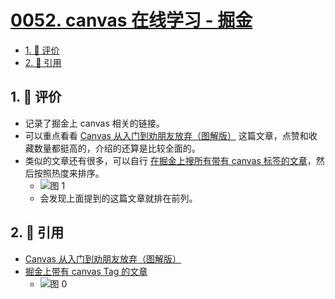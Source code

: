 # [0052. canvas 在线学习 - 掘金](https://github.com/tnotesjs/TNotes.canvas/tree/main/notes/0052.%20canvas%20%E5%9C%A8%E7%BA%BF%E5%AD%A6%E4%B9%A0%20-%20%E6%8E%98%E9%87%91)

<!-- region:toc -->

- [1. 🫧 评价](#1--评价)
- [2. 🔗 引用](#2--引用)

<!-- endregion:toc -->

## 1. 🫧 评价

- 记录了掘金上 canvas 相关的链接。
- 可以重点看看 [Canvas 从入门到劝朋友放弃（图解版）][1] 这篇文章，点赞和收藏数量都挺高的，介绍的还算是比较全面的。
- 类似的文章还有很多，可以自行 [在掘金上搜所有带有 canvas 标签的文章][2]，然后按照热度来排序。
  - ![图 1](https://cdn.jsdelivr.net/gh/tnotesjs/imgs@main/2025-08-23-12-03-19.png)
  - 会发现上面提到的这篇文章就排在前列。

## 2. 🔗 引用

- [Canvas 从入门到劝朋友放弃（图解版）][1]
- [掘金上带有 canvas Tag 的文章][2]
  - ![图 0](https://cdn.jsdelivr.net/gh/tnotesjs/imgs@main/2025-08-23-12-00-36.png)

[1]: https://juejin.cn/post/7116784455561248775
[2]: https://juejin.cn/tag/Canvas
